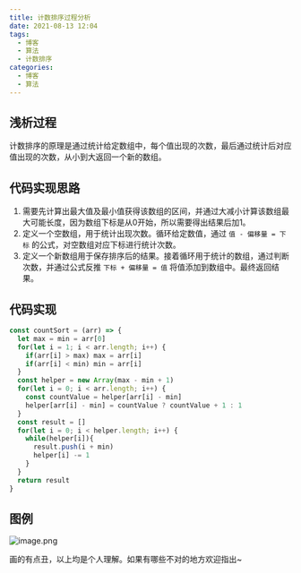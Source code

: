 ```yaml
---
title: 计数排序过程分析
date: 2021-08-13 12:04
tags:
  - 博客
  - 算法
  - 计数排序
categories:
  - 博客
  - 算法
---
```


## 浅析过程

计数排序的原理是通过统计给定数组中，每个值出现的次数，最后通过统计后对应值出现的次数，从小到大返回一个新的数组。

## 代码实现思路

1. 需要先计算出最大值及最小值获得该数组的区间，并通过大减小计算该数组最大可能长度，因为数组下标是从0开始，所以需要得出结果后加1。
2. 定义一个空数组，用于统计出现次数。循环给定数值，通过 `值 - 偏移量 = 下标` 的公式，对空数组对应下标进行统计次数。
3. 定义一个新数组用于保存排序后的结果。接着循环用于统计的数组，通过判断次数，并通过公式反推 `下标 + 偏移量 = 值` 将值添加到数组中。最终返回结果。

## 代码实现

```js
const countSort = (arr) => {
  let max = min = arr[0]
  for(let i = 1; i < arr.length; i++) {
    if(arr[i] > max) max = arr[i]
    if(arr[i] < min) min = arr[i]
  }
  const helper = new Array(max - min + 1)
  for(let i = 0; i < arr.length; i++) {
    const countValue = helper[arr[i] - min]
    helper[arr[i] - min] = countValue ? countValue + 1 : 1
  }
  const result = []
  for(let i = 0; i < helper.length; i++) {
    while(helper[i]){
      result.push(i + min)
      helper[i] -= 1
    }
  }
  return result
}
```

## 图例

![image.png](https://p3-juejin.byteimg.com/tos-cn-i-k3u1fbpfcp/e0291c97e9ff4b329575c92972b4bc1f~tplv-k3u1fbpfcp-zoom-1.image)

画的有点丑，以上均是个人理解。如果有哪些不对的地方欢迎指出~